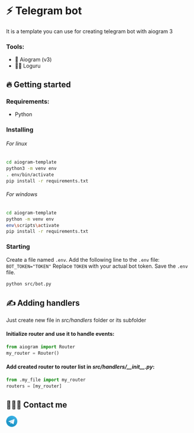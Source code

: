 # ⚡ Telegram bot

It is a template you can use for creating telegram bot with aiogram 3

### Tools:

- 💪 Aiogram (v3)
- 🤹🏽 Loguru

## 🔥 Getting started

### Requirements:

- Python

### Installing

###### For linux

```bash
cd aiogram-template
python3 -m venv env
. env/bin/activate
pip install -r requirements.txt
```

###### For windows

```bash
cd aiogram-template
python -m venv env
env\scripts\activate
pip install -r requirements.txt
```

### Starting

Create a file named `.env`.
Add the following line to the `.env` file: `BOT_TOKEN="TOKEN"`
Replace `TOKEN` with your actual bot token.
Save the `.env` file.
```bash
python src/bot.py
```

## ✍ Adding handlers

Just create new file in _src/handlers_ folder or its subfolder

#### Initialize router and use it to handle events:

```python
from aiogram import Router
my_router = Router()
```

#### Add created router to router list in _src/handlers/\_\_init\_\_.py_:

```python
from .my_file import my_router
routers = [my_router]
```

## 🙋🏽‍♂️ Contact me

[<img width="30px" title="lleballex | Telegram" src="https://raw.githubusercontent.com/github/explore/main/topics/telegram/telegram.png">](https://t.me/makhmud_dev)
